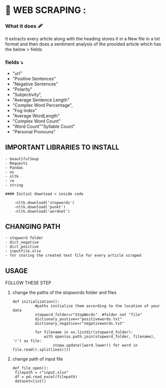 ﻿#          🔰 WEB SCRAPING :

###  What it does 🩹 
It extracts every article along with the heading stores it in a  New file in a txt format and then does a sentiment analysis of the provided article which has the below > fields
         
### fields ⤵️
- "url"
- "Positive Sentences"
- "Negative Sentences"
- "Polarity"   
- "Subjectivity", 
- "Average Sentence Length"
- "Complex Word Percentage",
- "Fog Index"
- "Average WordLength"
- "Complex Word Count" 
- "Word Count""Syllable Count"
- "Personal Pronouns"


## IMPORTANT LIBRARIES TO INSTALL 
    - beautifulSoup
    - Requests
    - Pandas
    - os
    - nltk
    - re
    - string 

    #### Initial download > inside code

        -nltk.download('stopwords')
        -nltk.download('punkt')
        -nltk.download('wordnet')
## CHANGING PATH 
    - stopword folder
    - dict_negative 
    - dict_positive 
    - inputfile.xlsx
    - for storing the created text file for every article scraped 


## USAGE 

FOLLOW THESE STEP 
1. change the paths of the stopwords folder and files 
   ```
   def initialization():
             #paths initialize them according to the location of your data 
             stopword_folder=r"StopWords"  #folder not "file"  
             dictionary_postive=r"positivewords.txt"
             dictionary_negative=r"negativewords.txt"
             
             for filename in os.listdir(stopword_folder):
                 with open(os.path.join(stopword_folder, filename), 'r') as file:
                     stopw.update([word.lower() for word in file.read().splitlines()])
   ```
2. change path of input file
   ```
   def file_open():
    filepath = r"input.xlsx"
    df = pd.read_excel(filepath)
    dataset=list()
   ```




